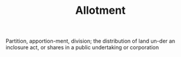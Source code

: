 ---
title: Allotment
letter: A
permalink: "/definitions/allotment.html"
body: Partition, apportion-ment, division; the distribution of land un-der an inclosure
  act, or shares in a public undertaking or corporation
published_at: '2018-07-07'
source: Black's Law Dictionary
layout: post
---